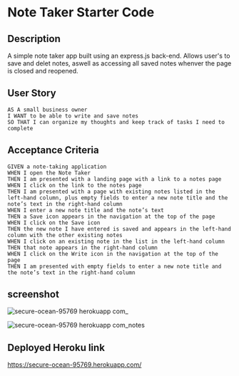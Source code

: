 # Note Taker Starter Code

## Description

A simple note taker app built using an express.js back-end. Allows user's to save and delet notes, aswell as accessing all saved notes whenver the page is closed and reopened.

## User Story
```
AS A small business owner
I WANT to be able to write and save notes
SO THAT I can organize my thoughts and keep track of tasks I need to complete
```
## Acceptance Criteria
```
GIVEN a note-taking application
WHEN I open the Note Taker
THEN I am presented with a landing page with a link to a notes page
WHEN I click on the link to the notes page
THEN I am presented with a page with existing notes listed in the left-hand column, plus empty fields to enter a new note title and the note’s text in the right-hand column
WHEN I enter a new note title and the note’s text
THEN a Save icon appears in the navigation at the top of the page
WHEN I click on the Save icon
THEN the new note I have entered is saved and appears in the left-hand column with the other existing notes
WHEN I click on an existing note in the list in the left-hand column
THEN that note appears in the right-hand column
WHEN I click on the Write icon in the navigation at the top of the page
THEN I am presented with empty fields to enter a new note title and the note’s text in the right-hand column
```
## screenshot

![secure-ocean-95769 herokuapp com_](https://user-images.githubusercontent.com/106924254/200439998-879cac2c-1073-4c5f-8efc-4c4f453fe7ab.png)

![secure-ocean-95769 herokuapp com_notes](https://user-images.githubusercontent.com/106924254/200440022-ebab68e7-5e16-476f-8a77-824ee87149fb.png)


## Deployed Heroku link

https://secure-ocean-95769.herokuapp.com/
